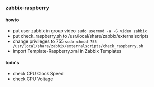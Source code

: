 ### zabbix-raspberry

#### howto
  * put user zabbix in group video `sudo usermod -a -G video zabbix`
  * put check_raspberry.sh to /usr/local/share/zabbix/externalscripts
  * change privileges to 755 `sudo chmod 755 /usr/local/share/zabbix/externalscripts/check_raspberry.sh`
  * import Template-Raspberry.xml in Zabbix Templates

#### todo's
  * check CPU Clock Speed
  * check CPU Voltage
